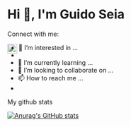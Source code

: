 <h1 align="left">Hi 👋, I'm Guido Seia</h1>
 
Connect with me:

<a href="https://www.linkedin.com/in/guido-seia-99a6591a8/">
  <img align="left" alt="guidosei's LinkedIN" width="22px" src="https://raw.githubusercontent.com/peterthehan/peterthehan/master/assets/linkedin.svg" />
</a>

- 👀 I’m interested in ...
- 
- 🌱 I’m currently learning ...
- 💞️ I’m looking to collaborate on ...
- 📫 How to reach me ...
- 
My github stats

[![Anurag's GitHub stats](https://github-readme-stats.vercel.app/api?username=guidoseia)](https://github.com/guidoseia/github-readme-stats)

<!---
GuidoSeia/GuidoSeia is a ✨ special ✨ repository because its `README.md` (this file) appears on your GitHub profile.
You can click the Preview link to take a look at your changes.
--->
